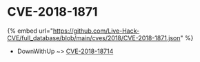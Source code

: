 # CVE-2018-1871
{% embed url="https://github.com/Live-Hack-CVE/full_database/blob/main/cves/2018/CVE-2018-1871.json" %}

* DownWithUp ~> [CVE-2018-18714](https://www.alice-snow.ru/2018/database/cve-2018-1871/cve-2018-18714-downwithup)